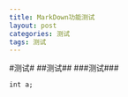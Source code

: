```yaml
---
title: MarkDown功能测试
layout: post
categories: 测试
tags: 测试
---
```

#测试#
##测试##
###测试###
```
int a;
```